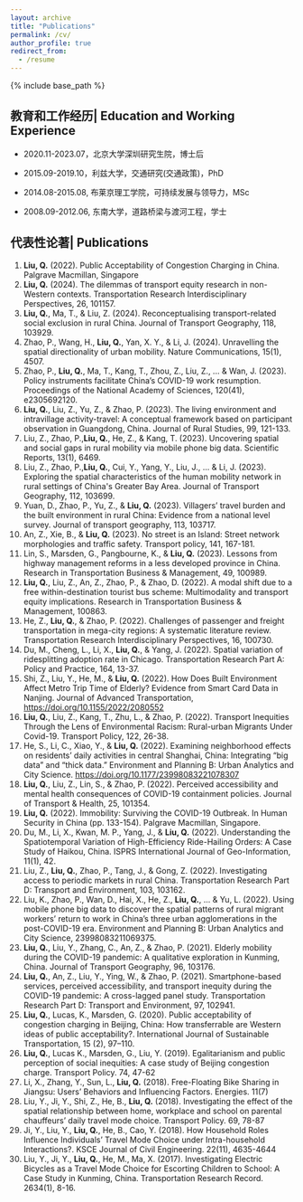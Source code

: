 ```yaml
---
layout: archive
title: "Publications"
permalink: /cv/
author_profile: true
redirect_from:
  - /resume
---
```


{% include base_path %}




## 教育和工作经历| Education and Working Experience


* 2020.11-2023.07，北京大学深圳研究生院，博士后

* 2015.09-2019.10，利兹大学，交通研究(交通政策)，PhD

* 2014.08-2015.08, 布莱京理工学院，可持续发展与领导力，MSc

* 2008.09-2012.06, 东南大学，道路桥梁与渡河工程，学士


## 代表性论著| Publications


1.	**Liu, Q.** (2022). Public Acceptability of Congestion Charging in China. Palgrave Macmillan, Singapore 
2.	**Liu, Q.** (2024). The dilemmas of transport equity research in non-Western contexts. Transportation Research Interdisciplinary Perspectives, 26, 101157.
3.	**Liu, Q.**, Ma, T., & Liu, Z. (2024). Reconceptualising transport-related social exclusion in rural China. Journal of Transport Geography, 118, 103929.
4.	Zhao, P., Wang, H., **Liu, Q.**, Yan, X. Y., & Li, J. (2024). Unravelling the spatial directionality of urban mobility. Nature Communications, 15(1), 4507.
5.	Zhao, P., **Liu, Q.**, Ma, T., Kang, T., Zhou, Z., Liu, Z., ... & Wan, J. (2023). Policy instruments facilitate China’s COVID-19 work resumption. Proceedings of the National Academy of Sciences, 120(41), e2305692120.
6.	**Liu, Q.**, Liu, Z., Yu, Z., & Zhao, P. (2023). The living environment and intravillage activity-travel: A conceptual framework based on participant observation in Guangdong, China. Journal of Rural Studies, 99, 121-133.
7.	Liu, Z., Zhao, P.,**Liu, Q.**, He, Z., & Kang, T. (2023). Uncovering spatial and social gaps in rural mobility via mobile phone big data. Scientific Reports, 13(1), 6469.
8.	Liu, Z., Zhao, P.,**Liu, Q.**, Cui, Y., Yang, Y., Liu, J., ... & Li, J. (2023). Exploring the spatial characteristics of the human mobility network in rural settings of China's Greater Bay Area. Journal of Transport Geography, 112, 103699.
9.	Yuan, D., Zhao, P., Yu, Z., & **Liu, Q.** (2023). Villagers’ travel burden and the built environment in rural China: Evidence from a national level survey. Journal of transport geography, 113, 103717.
10.	An, Z., Xie, B., & **Liu, Q.** (2023). No street is an Island: Street network morphologies and traffic safety. Transport policy, 141, 167-181.
11.	Lin, S., Marsden, G., Pangbourne, K., & **Liu, Q.** (2023). Lessons from highway management reforms in a less developed province in China. Research in Transportation Business & Management, 49, 100989.
12.	**Liu, Q.**, Liu, Z., An, Z., Zhao, P., & Zhao, D. (2022). A modal shift due to a free within-destination tourist bus scheme: Multimodality and transport equity implications. Research in Transportation Business & Management, 100863.
13.	He, Z., **Liu, Q.**, & Zhao, P. (2022). Challenges of passenger and freight transportation in mega-city regions: A systematic literature review. Transportation Research Interdisciplinary Perspectives, 16, 100730.
14.	Du, M., Cheng, L., Li, X., **Liu, Q.**, & Yang, J. (2022). Spatial variation of ridesplitting adoption rate in Chicago. Transportation Research Part A: Policy and Practice, 164, 13-37.
15.	Shi, Z., Liu, Y., He, M., & **Liu, Q.** (2022). How Does Built Environment Affect Metro Trip Time of Elderly? Evidence from Smart Card Data in Nanjing. Journal of Advanced Transportation, https://doi.org/10.1155/2022/2080552
16.	**Liu, Q.**, Liu, Z., Kang, T., Zhu, L., & Zhao, P. (2022). Transport Inequities Through the Lens of Environmental Racism: Rural-urban Migrants Under Covid-19. Transport Policy, 122, 26-38. 
17.	He, S., Li, C., Xiao, Y., & **Liu, Q.** (2022). Examining neighborhood effects on residents’ daily activities in central Shanghai, China: Integrating “big data” and “thick data.” Environment and Planning B: Urban Analytics and City Science. https://doi.org/10.1177/23998083221078307
18.	**Liu, Q.**, Liu, Z., Lin, S., & Zhao, P. (2022). Perceived accessibility and mental health consequences of COVID-19 containment policies. Journal of Transport & Health, 25, 101354.
19.	**Liu, Q.** (2022). Immobility: Surviving the COVID-19 Outbreak. In Human Security in China (pp. 133-154). Palgrave Macmillan, Singapore.
20.	Du, M., Li, X., Kwan, M. P., Yang, J., & **Liu, Q.** (2022). Understanding the Spatiotemporal Variation of High-Efficiency Ride-Hailing Orders: A Case Study of Haikou, China. ISPRS International Journal of Geo-Information, 11(1), 42.
21.	Liu, Z., **Liu, Q.**, Zhao, P., Tang, J., & Gong, Z. (2022). Investigating access to periodic markets in rural China. Transportation Research Part D: Transport and Environment, 103, 103162.
22.	Liu, K., Zhao, P., Wan, D., Hai, X., He, Z., **Liu, Q.**, ... & Yu, L. (2022). Using mobile phone big data to discover the spatial patterns of rural migrant workers’ return to work in China’s three urban agglomerations in the post-COVID-19 era. Environment and Planning B: Urban Analytics and City Science, 23998083211069375.
23.	**Liu, Q.**, Liu, Y., Zhang, C., An, Z., & Zhao, P. (2021). Elderly mobility during the COVID-19 pandemic: A qualitative exploration in Kunming, China. Journal of Transport Geography, 96, 103176.
24.	**Liu, Q.**, An, Z., Liu, Y., Ying, W., & Zhao, P. (2021). Smartphone-based services, perceived accessibility, and transport inequity during the COVID-19 pandemic: A cross-lagged panel study. Transportation Research Part D: Transport and Environment, 97, 102941.
25.	**Liu, Q.**, Lucas, K., Marsden, G. (2020). Public acceptability of congestion charging in Beijing, China: How transferrable are Western ideas of public acceptability?. International Journal of Sustainable Transportation, 15 (2), 97–110.
26.	**Liu, Q.**, Lucas K., Marsden, G., Liu, Y. (2019). Egalitarianism and public perception of social inequities: A case study of Beijing congestion charge. Transport Policy. 74, 47-62
27.	Li, X., Zhang, Y., Sun, L., **Liu, Q.** (2018). Free-Floating Bike Sharing in Jiangsu: Users’ Behaviors and Influencing Factors. Energies. 11(7)
28.	Liu, Y., Ji, Y., Shi, Z., He, B., **Liu, Q.** (2018). Investigating the effect of the spatial relationship between home, workplace and school on parental chauffeurs’ daily travel mode choice. Transport Policy. 69, 78-87
29.	Ji, Y., Liu, Y., **Liu, Q.**, He, B., Cao, Y. (2018). How Household Roles Influence Individuals’ Travel Mode Choice under Intra-household Interactions?. KSCE Journal of Civil Engineering. 22(11), 4635-4644 
30.	Liu, Y., Ji, Y., **Liu, Q.**, He, M., Ma, X. (2017). Investigating Electric Bicycles as a Travel Mode Choice for Escorting Children to School: A Case Study in Kunming, China. Transportation Research Record. 2634(1), 8-16.


